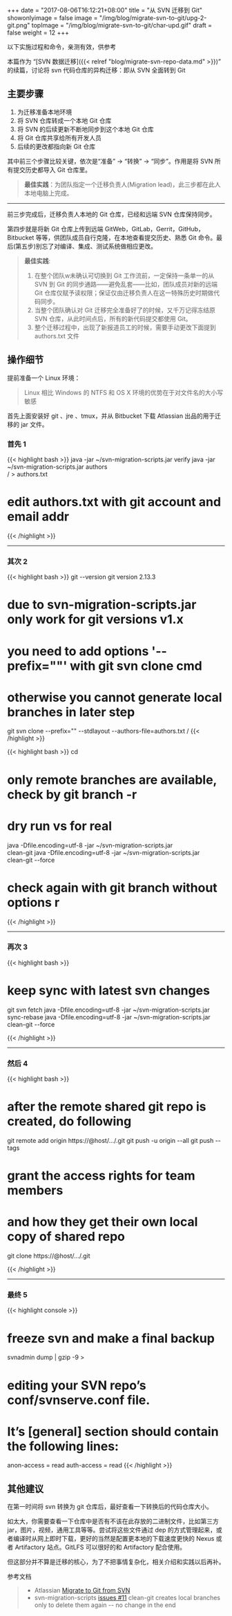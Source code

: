 +++
date = "2017-08-06T16:12:21+08:00"
title = "从 SVN 迁移到 Git"
showonlyimage = false
image = "/img/blog/migrate-svn-to-git/upg-2-git.png"
topImage = "/img/blog/migrate-svn-to-git/char-upd.gif"
draft = false
weight = 12
+++

以下实施过程和命令，亲测有效，供参考
<!--more-->

本篇作为  “[SVN 数据迁移]({{< relref "blog/migrate-svn-repo-data.md" >}})” 的续篇，讨论将 svn 代码仓库的异构迁移：即从 SVN 全面转到 Git

## 主要步骤

1. 为迁移准备本地环境
2. 将 SVN 仓库转成一个本地 Git 仓库
3. 将 SVN 的后续更新不断地同步到这个本地 Git 仓库
4. 将 Git 仓库共享给所有开发人员
5. 后续的更改都指向新 Git 仓库

其中前三个步骤比较关键，依次是“准备” -> “转换” -> “同步”。作用是将 SVN 所有提交历史都导入 Git 仓库里。

> **最佳实践**：为团队指定一个迁移负责人(Migration lead)，此三步都在此人本地电脑上完成。

---

前三步完成后，迁移负责人本地的 Git 仓库，已经和远端 SVN 仓库保持同步。

第四步就是将新 Git 仓库上传到远端 GitWeb，GitLab，Gerrit，GitHub，Bitbucket 等等，供团队成员自行克隆，在本地查看提交历史、熟悉 Git 命令。最后(第五步)别忘了对编译、集成、测试系统做相应更改。

> **最佳实践**:
>
> 1. 在整个团队w未确认可切换到 Git 工作流前，一定保持一条单一的从 SVN 到 Git 的同步通路——避免乱套——比如，团队成员对新的远端 Git 仓库仅赋予读权限；保证仅由迁移负责人在这一特殊历史时期做代码同步。
> 2. 当整个团队确认对 Git 迁移完全准备好了的时候，又千万记得冻结原 SVN 仓库，从此时间点后，所有的新代码提交都使用 Git。
> 3. 整个迁移过程中，出现了新报道员工的时候，需要手动更改下面提到 authors.txt 文件

## 操作细节

提前准备一个 Linux 环境：

> Linux 相比 Windows 的 NTFS 和 OS X 环境的优势在于对文件名的大小写敏感

首先上面安装好 git 、jre 、tmux，并从 Bitbucket 下载 Atlassian 出品的用于迁移的 jar 文件。

### 首先 1

{{< highlight bash >}}
java -jar ~/svn-migration-scripts.jar verify
java -jar ~/svn-migration-scripts.jar authors \
    <svn-repo>/<project> > authors.txt
# edit authors.txt with git account and email addr
{{< /highlight >}}

---

### 其次 2

{{< highlight bash >}}
git --version
git version 2.13.3
# due to svn-migration-scripts.jar only work for git versions v1.x
#    you need to add options '--prefix=""' with git svn clone cmd
#    otherwise you cannot generate local branches in later step
git svn clone --prefix="" --stdlayout --authors-file=authors.txt
    <svn-repo>/<project> <git-repo-name>
{{< /highlight >}}

{{< highlight bash >}}
cd <git-repo-name>
# only remote branches are available, check by git branch -r
# dry run vs for real
java -Dfile.encoding=utf-8 -jar ~/svn-migration-scripts.jar \
        clean-git
java -Dfile.encoding=utf-8 -jar ~/svn-migration-scripts.jar \
        clean-git --force
# check again with git branch without options r
{{< /highlight >}}

---

### 再次 3

{{< highlight bash >}}
# keep sync with latest svn changes
git svn fetch
java -Dfile.encoding=utf-8 -jar ~/svn-migration-scripts.jar \
        sync-rebase
java -Dfile.encoding=utf-8 -jar ~/svn-migration-scripts.jar \
        clean-git --force

{{< /highlight >}}

---

### 然后 4

{{< highlight bash >}}
# after the remote shared git repo is created, do following
git remote add origin https://<user>@host/.../<repo>.git
git push -u origin --all
git push --tags

# grant the access rights for team members
#   and how they get their own local copy of shared repo
git clone https://<user>@host/.../<project>.git <localdest>

{{< /highlight >}}

---

### 最终 5

{{< highlight console >}}
# freeze svn and make a final backup
svnadmin dump <svn-repo> | gzip -9 > <backup-file>

# editing your SVN repo’s conf/svnserve.conf file.
# It’s [general] section should contain the following lines:
anon-access = read
auth-access = read
{{< /highlight >}}
<br />

## 其他建议

在第一时间将 svn 转换为 git 仓库后，最好查看一下转换后的代码仓库大小。

如太大，你需要查看一下仓库中是否有不该在此存放的二进制文件，比如第三方jar，图片，视频，通用工具等等。尝试将这些文件通过 dep 的方式管理起来，或者编译时从网上即时下载，更好的当然是配置更本地的下载速度更快的 Nexus 或者 Artifactory 站点。GitLFS 可以很好的和 Artifactory 配合使用。

但这部分并不算是迁移的核心，为了不把事情复杂化，相关介绍和实践以后再补。

参考文档

> - Atlassian [Migrate to Git from SVN](https://www.atlassian.com/git/tutorials/migrating-overview)
> - svn-migration-scripts [issues #11](https://bitbucket.org/atlassian/svn-migration-scripts/issues/11/clean-git-creates-local-branches-only-to) clean-git creates local branches only to delete them again -- no change in the end
